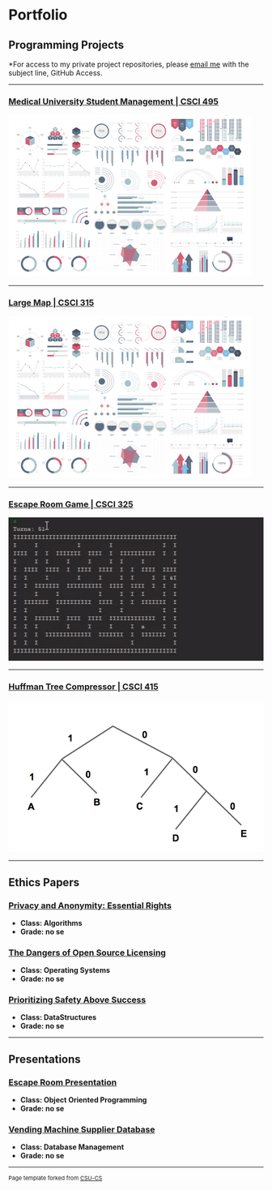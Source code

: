 Portfolio
=========

Programming Projects
--------------------

*For access to my private project repositories, please [email me](mailto:cthinkle@csustudent.net?subject=GitHub%20Access) with the subject line, GitHub Access.

---
### [Medical University Student Management | CSCI 495](project1)

![Project 1 Thumbnail Name](images/dummy_thumbnail.jpg)

---
### [Large Map | CSCI 315](project2)

![Project 2 Thumbnail Name](images/dummy_thumbnail.jpg)

---
### [Escape Room Game | CSCI 325](project3)

![Project 3 Thumbnail Name](images/csci325thumbnail.gif)

---
### [Huffman Tree Compressor | CSCI 415](project4)

![Project 4 Thumbnail Name](images/project4thumbnail.png)

---

Ethics Papers
-------------

### [Privacy and Anonymity: Essential Rights](/pdf/algorithmsPaper.pdf)

-   **Class: Algorithms**  
-   **Grade: no se**

### [The Dangers of Open Source Licensing](/pdf/OSPaper.pdf)

-   **Class: Operating Systems** 
-   **Grade: no se**

### [Prioritizing Safety Above Success](/pdf/dataStructuresPaper.pdf)

-   **Class: DataStructures** 
-   **Grade: no se**

---

Presentations
-------------

### [Escape Room Presentation](https://youtu.be/RrseaMzpaUc)

- **Class: Object Oriented Programming** 
- **Grade: no se**


### [Vending Machine Supplier Database](https://youtu.be/S9QbsSOYDes)

- **Class: Database Management** 
- **Grade: no se**

---

<p style="font-size:11px">Page template forked from <a href="https://github.com/csu-cs/csci-portfolio">CSU-CS</a></p>
<!-- Remove above link if you don't want to attributive -->
